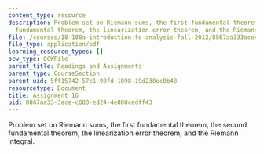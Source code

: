 ```yaml
---
content_type: resource
description: Problem set on Riemann sums, the first fundamental theorem, the second
  fundamental theorem, the linearization error theorem, and the Riemann integral.
file: /courses/18-100a-introduction-to-analysis-fall-2012/8867aa333acec883ed244e808cedff43_MIT18_100AF12_Assign_16.pdf
file_type: application/pdf
learning_resource_types: []
ocw_type: OCWFile
parent_title: Readings and Assignments
parent_type: CourseSection
parent_uid: 5ff15742-57c1-98fd-1898-19d238ec0b48
resourcetype: Document
title: Assignment 16
uid: 8867aa33-3ace-c883-ed24-4e808cedff43
---
```

Problem set on Riemann sums, the first fundamental theorem, the second fundamental theorem, the linearization error theorem, and the Riemann integral.

